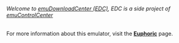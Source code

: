 ###### Welcome to [emuDownloadCenter (EDC)](https://github.com/PhoenixInteractiveNL/emuDownloadCenter/wiki/), EDC is a side project of [emuControlCenter](https://github.com/PhoenixInteractiveNL/emuControlCenter/wiki/)

For more information about this emulator, visit the [**Euphoric**](https://github.com/PhoenixInteractiveNL/emuDownloadCenter/wiki/Emulator-euphoric#menu) page.
